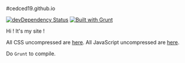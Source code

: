 #cedced19.github.io

[![devDependency Status](https://david-dm.org/cedced19/cedced19.github.io/dev-status.svg)](https://david-dm.org/cedced19/cedced19.github.io#info=devDependencies)
[![Built with Grunt](https://cdn.gruntjs.com/builtwith.png)](http://gruntjs.com/)

Hi ! It's my site !

All CSS uncompressed are [here](//github.com/cedced19/cedced19.github.io/tree/master/dev/styles).
All JavaScript uncompressed are [here](//github.com/cedced19/cedced19.github.io/tree/master/dev/scripts).

Do `Grunt` to compile.
